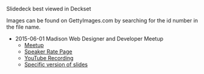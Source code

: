 Slidedeck best viewed in Deckset

Images can be found on GettyImages.com by searching for the id number in the 
file name.

* 2015-06-01 Madison Web Designer and Developer Meetup
  * [Meetup](http://www.meetup.com/madisonwebmeetup/events/222187046/)
  * [Speaker Rate Page](http://spkr8.com/t/59371)
  * [YouTube Recording](http://youtu.be/FNSY5joa4NE)
  * [Specific version of slides](https://github.com/johnsonch/writing-for-love-and-money/tree/2015-06-01)
